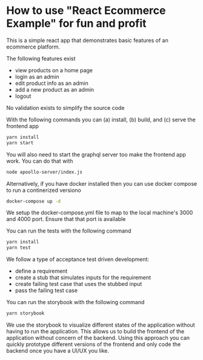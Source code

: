 # How to use "React Ecommerce Example" for fun and profit

This is a simple react app that demonstrates basic features of an ecommerce platform.

The following features exist
 * view products on a home page
 * login as an admin
 * edit product info as an admin
 * add a new product as an admin
 * logout

No validation exists to simplify the source code

With the following commands you can (a) install, (b) build, and (c) serve the frontend app

```bash
yarn install
yarn start
```

You will also need to start the graphql server too make the frontend app work. You can do that with

```bash
node apoollo-server/index.js
```

Alternatively, if you have docker installed then you can use docker compose to run a continerized versiono

```bash
docker-compose up -d
```

We setup the docker-compose.yml file to map to the local machine's 3000 and 4000 port. Ensure that that port is available

You can run the tests with the following command

```bash
yarn install
yarn test
```

We follow a type of acceptance test driven development:
 * define a requirement
 * create a stub that simulates inputs for the requirement
 * create failing test case that uses the stubbed input
 * pass the failing test case

 You can run the storybook with the following command

 ```bash
yarn storybook
 ```

 We use the storybook to visualize different states of the application without having to run the application. This allows us to build the frontend of the application without concern of the backend. Using this approach you can quickly prototype different versions of the frontend and only code the backend once you have a UI/UX you like.

